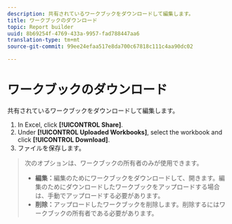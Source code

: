 ```yaml
---
description: 共有されているワークブックをダウンロードして編集します。
title: ワークブックのダウンロード
topic: Report builder
uuid: 8b69254f-4769-433a-9957-fad788447aa6
translation-type: tm+mt
source-git-commit: 99ee24efaa517e8da700c67818c111c4aa90dc02

---
```



# ワークブックのダウンロード

共有されているワークブックをダウンロードして編集します。

1. In Excel, click **[!UICONTROL Share]**.
1. Under **[!UICONTROL Uploaded Workbooks]**, select the workbook and click **[!UICONTROL Download]**.
1. ファイルを保存します。
>次のオプションは、ワークブックの所有者のみが使用できます。
>
>* **編集：**&#x200B;編集のためにワークブックをダウンロードして、開きます。編集のためにダウンロードしたワークブックをアップロードする場合は、手動でアップロードする必要があります。
>* **削除：**&#x200B;アップロードしたワークブックを削除します。削除するにはワークブックの所有者である必要があります。
>


